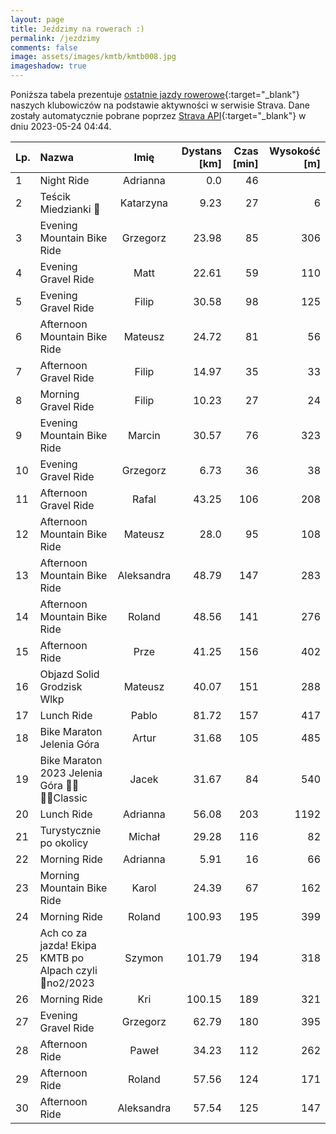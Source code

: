 ```yaml
---
layout: page
title: Jeździmy na rowerach :)
permalink: /jezdzimy
comments: false
image: assets/images/kmtb/kmtb008.jpg
imageshadow: true
---
```


Poniższa tabela prezentuje [ostatnie jazdy rowerowe](https://www.strava.com/clubs/336381){:target="_blank"} naszych klubowiczów na podstawie aktywności w serwisie Strava. Dane zostały automatycznie pobrane poprzez [Strava API](https://developers.strava.com/docs/reference/#api-Clubs-getClubActivitiesById){:target="_blank"} w dniu 2023-05-24 04:44.

Lp. | Nazwa | Imię | Dystans [km] | Czas [min] | Wysokość [m]
:--- | :--- | :---: | ---: | ---: | ---:
1|Night Ride|Adrianna|0.0|46|
2|Teścik Miedzianki 🧡|Katarzyna|9.23|27|6
3|Evening Mountain Bike Ride|Grzegorz|23.98|85|306
4|Evening Gravel Ride|Matt|22.61|59|110
5|Evening Gravel Ride|Filip|30.58|98|125
6|Afternoon Mountain Bike Ride|Mateusz|24.72|81|56
7|Afternoon Gravel Ride|Filip|14.97|35|33
8|Morning Gravel Ride|Filip|10.23|27|24
9|Evening Mountain Bike Ride|Marcin|30.57|76|323
10|Evening Gravel Ride|Grzegorz|6.73|36|38
11|Afternoon Gravel Ride|Rafal|43.25|106|208
12|Afternoon Mountain Bike Ride|Mateusz|28.0|95|108
13|Afternoon Mountain Bike Ride|Aleksandra|48.79|147|283
14|Afternoon Mountain Bike Ride|Roland|48.56|141|276
15|Afternoon Ride|Prze|41.25|156|402
16|Objazd Solid Grodzisk Wlkp |Mateusz|40.07|151|288
17|Lunch Ride|Pablo|81.72|157|417
18|Bike Maraton Jelenia Góra|Artur|31.68|105|485
19|Bike Maraton 2023 Jelenia Góra 💚🖤🚴‍♂️Classic|Jacek|31.67|84|540
20|Lunch Ride|Adrianna|56.08|203|1192
21|Turystycznie po okolicy|Michał|29.28|116|82
22|Morning Ride|Adrianna|5.91|16|66
23|Morning Mountain Bike Ride|Karol|24.39|67|162
24|Morning Ride|Roland|100.93|195|399
25|Ach co za jazda! Ekipa KMTB po Alpach czyli 💯no2/2023|Szymon|101.79|194|318
26|Morning Ride|Kri|100.15|189|321
27|Evening Gravel Ride|Grzegorz|62.79|180|395
28|Afternoon Ride|Paweł|34.23|112|262
29|Afternoon Ride|Roland|57.56|124|171
30|Afternoon Ride|Aleksandra|57.54|125|147
